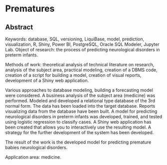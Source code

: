 # Prematures
## Abstract
Keywords: database, SQL, versioning, LiquiBase, model, prediction,
visualization, R, Shiny, Power BI, PostgreSQL, Oracle SQL Modeler, Jupyter Lab.
Object of research: the process of predicting neurological disorders in preterm
infants.

Methods of work: theoretical analysis of technical literature on research,
analysis of the subject area, practical modeling, creation of a DBMS code, creation of
a script for building a model, creation of visual reports, development of a Shiny web
application.

Various approaches to database modeling, building a
forecasting model were considered. A business analysis of the subject area
(medicine) was performed. Modeled and developed a relational type database of the
3rd normal form. The data has been loaded into the target database. Reports
visualizing data from the database have been built. A model for predicting
neurological disorders in preterm infants was developed, trained, and tested using
logistic regression to classify cases. A Shiny web application has been created that
allows you to interactively use the resulting model. A strategy for the further
development of the system has been developed.

The result of the work is the developed model for predicting premature babies
neurological disorders.

Application area: medicine.
